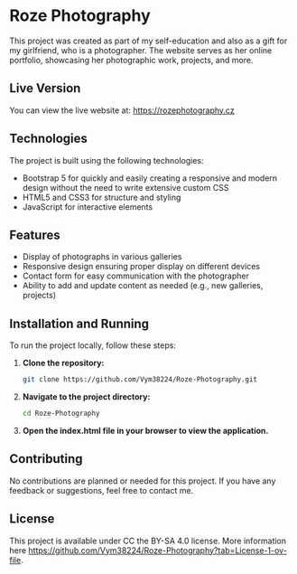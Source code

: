 # Roze Photography
This project was created as part of my self-education and also as a gift for my girlfriend, who is a photographer. The website serves as her online portfolio, showcasing her photographic work, projects, and more.

## Live Version
You can view the live website at: https://rozephotography.cz

## Technologies
The project is built using the following technologies:
- Bootstrap 5 for quickly and easily creating a responsive and modern design without the need to write extensive custom CSS
- HTML5 and CSS3 for structure and styling
- JavaScript for interactive elements

## Features
- Display of photographs in various galleries
- Responsive design ensuring proper display on different devices
- Contact form for easy communication with the photographer
- Ability to add and update content as needed (e.g., new galleries, projects)

## Installation and Running
To run the project locally, follow these steps:

1. **Clone the repository:**
   ```bash
   git clone https://github.com/Vym38224/Roze-Photography.git
2. **Navigate to the project directory:**
   ```bash
   cd Roze-Photography
3. **Open the index.html file in your browser to view the application.**
   
## Contributing
No contributions are planned or needed for this project. 
If you have any feedback or suggestions, feel free to contact me.

## License
This project is available under CC the BY-SA 4.0 license. More information here https://github.com/Vym38224/Roze-Photography?tab=License-1-ov-file.
